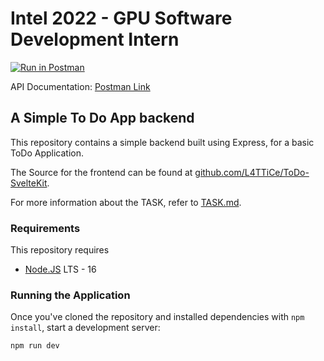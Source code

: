 # Intel 2022 - GPU Software Development Intern

[![Run in Postman](https://run.pstmn.io/button.svg)](https://app.getpostman.com/run-collection/10378707-f5013945-08ac-4bba-928e-5e118c871391?action=collection%2Ffork&collection-url=entityId%3D10378707-f5013945-08ac-4bba-928e-5e118c871391%26entityType%3Dcollection%26workspaceId%3Dc350175f-1637-4627-bad9-a3d86ea574a8)

API Documentation: [Postman Link](https://documenter.getpostman.com/view/10378707/UzJPMatX)

## A Simple To Do App backend

This repository contains a simple backend built using Express, for a
basic ToDo Application.

The Source for the frontend can be found at [github.com/L4TTiCe/ToDo-SvelteKit](https://github.com/L4TTiCe/ToDo-SvelteKit).

For more information about the TASK, refer to [TASK.md](TASK.md).

### Requirements

This repository requires

- [Node.JS](https://nodejs.org/en/) LTS - 16

### Running the Application

Once you've cloned the repository and installed dependencies with `npm install`, start a development server:

```bash
npm run dev
```

